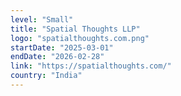 ```yaml
---
level: "Small"
title: "Spatial Thoughts LLP"
logo: "spatialthoughts.com.png"
startDate: "2025-03-01"
endDate: "2026-02-28"
link: "https://spatialthoughts.com/"
country: "India"
---
```

